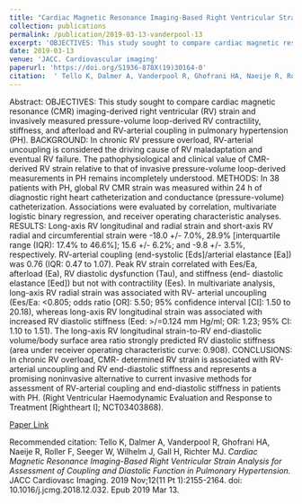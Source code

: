 ```yaml
--- 
title: "Cardiac Magnetic Resonance Imaging-Based Right Ventricular Strain Analysis for Assessment of Coupling and Diastolic Function in Pulmonary Hypertension." 
collection: publications 
permalink: /publication/2019-03-13-vanderpool-13 
excerpt: 'OBJECTIVES: This study sought to compare cardiac magnetic resonance (CMR) imaging-derived right ventricular (RV) strain and invasively measured pressure-volume loop-derived RV contractility, stiffness, and afterload and RV-arterial coupling in pulmonary hypertension (PH). BACKGROUND: In chronic RV pressure overload, RV-arterial uncoupling is [...]' 
date: 2019-03-13 
venue: 'JACC. Cardiovascular imaging' 
paperurl: 'https://doi.org/S1936-878X(19)30164-0' 
citation:  ' Tello K, Dalmer A, Vanderpool R, Ghofrani HA, Naeije R, Roller F, Seeger W, Wilhelm J, Gall H, Richter MJ. <i>Cardiac Magnetic Resonance Imaging-Based Right Ventricular Strain Analysis for Assessment of Coupling and Diastolic Function in Pulmonary Hypertension.</i> JACC Cardiovasc Imaging. 2019 Nov;12(11 Pt 1):2155-2164. doi: 10.1016/j.jcmg.2018.12.032. Epub 2019 Mar 13.' 
--- 
```

Abstract:  OBJECTIVES: This study sought to compare cardiac magnetic resonance (CMR) imaging-derived right ventricular (RV) strain and invasively measured pressure-volume loop-derived RV contractility, stiffness, and afterload and RV-arterial coupling in pulmonary hypertension (PH). BACKGROUND: In chronic RV pressure overload, RV-arterial uncoupling is considered the driving cause of RV maladaptation and eventual RV failure. The pathophysiological and clinical value of CMR-derived RV strain relative to that of invasive pressure-volume loop-derived measurements in PH remains incompletely understood. METHODS: In 38 patients with PH, global RV CMR strain was measured within 24 h of diagnostic right heart catheterization and conductance (pressure-volume) catheterization. Associations were evaluated by correlation, multivariate logistic binary regression, and receiver operating characteristic analyses. RESULTS: Long-axis RV longitudinal and radial strain and short-axis RV radial and circumferential strain were -18.0 +/- 7.0%, 28.9% [interquartile range (IQR): 17.4% to 46.6%]; 15.6 +/- 6.2%; and -9.8 +/- 3.5%, respectively. RV-arterial coupling (end-systolic [Eds]/arterial elastance [Ea]) was 0.76 (IQR: 0.47 to 1.07). Peak RV strain correlated with Ees/Ea, afterload (Ea), RV diastolic dysfunction (Tau), and stiffness (end- diastolic elastance [Eed]) but not with contractility (Ees). In multivariate analysis, long-axis RV radial strain was associated with RV- arterial uncoupling (Ees/Ea: <0.805; odds ratio [OR]: 5.50; 95% confidence interval [CI]: 1.50 to 20.18), whereas long-axis RV longitudinal strain was associated with increased RV diastolic stiffness (Eed: >/=0.124 mm Hg/ml; OR: 1.23; 95% CI: 1.10 to 1.51). The long-axis RV longitudinal strain-to-RV end-diastolic volume/body surface area ratio strongly predicted RV diastolic stiffness (area under receiver operating characteristic curve: 0.908). CONCLUSIONS: In chronic RV overload, CMR- determined RV strain is associated with RV-arterial uncoupling and RV end-diastolic stiffness and represents a promising noninvasive alternative to current invasive methods for assessment of RV-arterial coupling and end-diastolic stiffness in patients with PH. (Right Ventricular Haemodynamic Evaluation and Response to Treatment [Rightheart I]; NCT03403868).  
 
[Paper Link](https://doi.org/S1936-878X(19)30164-0) 
 
Recommended citation:  Tello K, Dalmer A, Vanderpool R, Ghofrani HA, Naeije R, Roller F, Seeger W, Wilhelm J, Gall H, Richter MJ. <i>Cardiac Magnetic Resonance Imaging-Based Right Ventricular Strain Analysis for Assessment of Coupling and Diastolic Function in Pulmonary Hypertension.</i> JACC Cardiovasc Imaging. 2019 Nov;12(11 Pt 1):2155-2164. doi: 10.1016/j.jcmg.2018.12.032. Epub 2019 Mar 13. 

